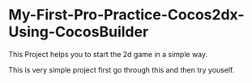 # My-First-Pro-Practice-Cocos2dx-Using-CocosBuilder

This Project helps you to start the 2d game in a simple way.


This is very simple project first go through this and then try youself.
